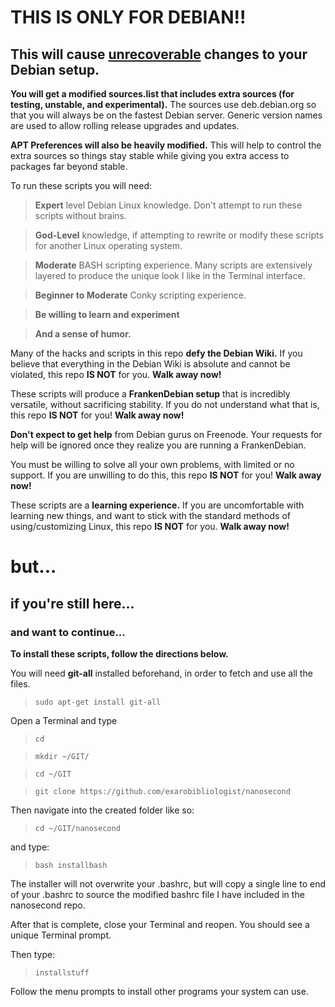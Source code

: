 <h1>THIS IS ONLY FOR DEBIAN!!</h1>

<h2>This will cause <u>unrecoverable</u> changes to your Debian setup.</h2>

<b>You will get a modified sources.list that includes extra sources (for testing, unstable, and experimental).</b>
The sources use deb.debian.org so that you will always be on the fastest Debian server.
Generic version names are used to allow rolling release upgrades and updates.

<b>APT Preferences will also be heavily modified.</b> This will help to control the extra sources so things stay stable while giving you extra access to packages far beyond stable.

To run these scripts you will need:
<blockquote><b>Expert</b> level Debian Linux knowledge. Don't attempt to run these scripts without brains.</blockquote>
<blockquote><b>God-Level</b> knowledge, if attempting to rewrite or modify these scripts for another Linux operating system.</blockquote>
<blockquote><b>Moderate</b> BASH scripting experience.</b> Many scripts are extensively layered to produce the unique look I like in the Terminal interface.</blockquote>
<blockquote><b>Beginner to Moderate</b> Conky scripting experience.</blockquote>
<blockquote><b>Be willing to learn and experiment</b></blockquote>
<blockquote><b>And a sense of humor.</b></blockquote>

Many of the hacks and scripts in this repo <b>defy the Debian Wiki.</b>
If you believe that everything in the Debian Wiki is absolute and cannot be violated, this repo <b>IS NOT</b> for you. <b>Walk away now!</b>

These scripts will produce a <b>FrankenDebian setup</b> that is incredibly versatile, without sacrificing stability.
If you do not understand what that is, this repo <b>IS NOT</b> for you! <b>Walk away now!</b>

<b>Don't expect to get help</b> from Debian gurus on Freenode. Your requests for help will be ignored once they realize you are running a FrankenDebian.

You must be willing to solve all your own problems, with limited or no support. If you are unwilling to do this, this repo <b>IS NOT</b> for you! <b>Walk away now!</b>

These scripts are a <b>learning experience.</b>
If you are uncomfortable with learning new things, and want to stick with the standard methods of using/customizing Linux, this repo <b>IS NOT</b> for you. <b>Walk away now!</b>

<h1>but...</h1>

<h2>if you're still here...</h2>

<h3>and want to continue...</h3>

<b>To install these scripts, follow the directions below.</b>

You will need <b>git-all</b> installed beforehand, in order to fetch and use all the files.

<blockquote><code>sudo apt-get install git-all</code></blockquote>

Open a Terminal and type
<blockquote><code>cd</code></blockquote>
<blockquote><code>mkdir ~/GIT/</code></blockquote>
<blockquote><code>cd ~/GIT</code></blockquote>
<blockquote><code>git clone https://github.com/exarobibliologist/nanosecond</code></blockquote>

Then navigate into the created folder like so:
<blockquote><code>cd ~/GIT/nanosecond</code></blockquote>

and type:
<blockquote><code>bash installbash</code></blockquote>

The installer will not overwrite your .bashrc, but will copy a single line to end of your .bashrc to source the modified bashrc file I have included in the nanosecond repo.

After that is complete, close your Terminal and reopen.
You should see a unique Terminal prompt.

Then type:

<blockquote><code>installstuff</code></blockquote>

Follow the menu prompts to install other programs your system can use.
